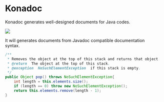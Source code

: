 Konadoc
=======

Konadoc generates well-designed documents for Java codes.

![](https://dl.dropboxusercontent.com/u/7817937/_github/_kcc_topseal.jpg)

It will generates documents from Javadoc compatible documentation syntax.

```java
/**
 * Removes the object at the top of this stack and returns that object. 
 * @return  The object at the top of this stack.
 * @exception  NoSuchElementException  if this stack is empty.
 */
public Object pop() throws NoSuchElementException{
    int length = this.elements.size();
    if (length == 0) throw new NoSuchElementException();
    return this.elements.remove(length - 1);
}
```
